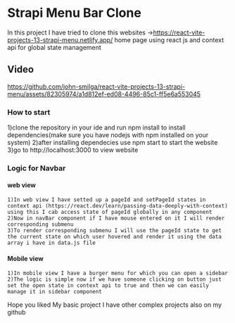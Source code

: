 # Strapi Menu Bar Clone

In this project I have tried to clone this websites ->https://react-vite-projects-13-strapi-menu.netlify.app/
home page using react js and context api for global state management

## Video

https://github.com/john-smilga/react-vite-projects-13-strapi-menu/assets/82305974/a1d812ef-ed08-4496-85c1-ff5e6a553045

### How to start

1)clone the repository in your ide and run npm install to install dependencies(make sure you have nodejs with npm installed on your system)
2)after installing dependecies use npm start to start the website
3)go to http://localhost:3000 to view website

### Logic for Navbar

#### web view

    1)In web view I have setted up a pageId and setPageId states in context api (https://react.dev/learn/passing-data-deeply-with-context) using this I cab access state of pageId globally in any component
    2)Now in navBar component if I have mouse entered on it I will render corresponding submenu
    3)To render corresponding submenu I will use the pageId state to get the current state on which user hovered and render it using the data array i have in data.js file

#### Mobile view

    1)In mobile view I have a burger menu for which you can open a sidebar
    2)The logic is simple now if we have someone clicking on button just set the open state in context api to true and then we can easily manage it in sidebar component

Hope you liked My basic project I have other complex projects also on my github

